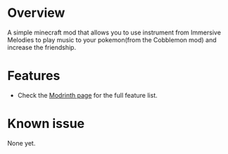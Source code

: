 # Overview 
A simple minecraft mod that allows you to use instrument from Immersive Melodies to play music to your pokemon(from the Cobblemon mod) and increase the friendship.
# Features
* Check the [Modrinth page](https://modrinth.com/mod/gain-friendship-from-melodies) for the full feature list.
# Known issue
None yet.